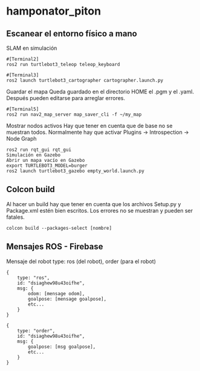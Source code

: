 # hamponator_piton

## Escanear el entorno físico a mano
SLAM en simulación
```
#[Terminal2]
ros2 run turtlebot3_teleop teleop_keyboard
```
```
#[Terminal3]
ros2 launch turtlebot3_cartographer cartographer.launch.py
```
Guardar el mapa
Queda guardado en el directorio HOME el .pgm y el .yaml. Después pueden editarse para arreglar errores.
```
#[Terminal5]
ros2 run nav2_map_server map_saver_cli -f ~/my_map
```
Mostrar nodos activos
Hay que tener en cuenta que de base no se muestran todos. Normalmente hay que activar Plugins -> Introspection -> Node Graph
```
ros2 run rqt_gui rqt_gui
Simulación en Gazebo
Abrir un mapa vacío en Gazebo
export TURTLEBOT3_MODEL=burger
ros2 launch turtlebot3_gazebo empty_world.launch.py
```
## Colcon build
Al hacer un build hay que tener en cuenta que los archivos Setup.py y Package.xml estén bien escritos. Los errores no se muestran y pueden ser fatales.
```
colcon build --packages-select [nombre]
```
## Mensajes ROS - Firebase
Mensaje del robot
type: ros (del robot), order (para el robot)
```
{
    type: "ros",
    id: "dsiaghew98u43oifhe",
    msg: {
        odom: [mensage odom],
        goalpose: [mensage goalpose],
        etc...
    }
}
```
```
{
    type: "order",
    id: "dsiaghew98u43oifhe",
    msg: {
        goalpose: [msg goalpose],
        etc...
    }
}
```
